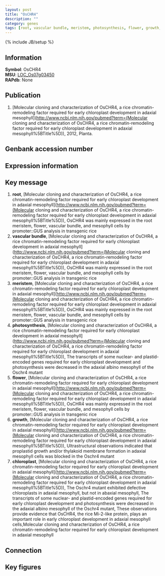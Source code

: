 ```yaml
---
layout: post
title: "OsCHR4"
description: ""
category: genes
tags: [root, vascular bundle, meristem, photosynthesis, flower, growth, chloroplast, Gene]
---
```

{% include JB/setup %}

## Information
__Symbol__: OsCHR4  
__MSU__: [LOC_Os07g03450](http://rice.plantbiology.msu.edu/cgi-bin/ORF_infopage.cgi?orf=LOC_Os07g03450)  
__RAPdb__: None  

## Publication
1. [Molecular cloning and characterization of OsCHR4, a rice chromatin-remodeling factor required for early chloroplast development in adaxial mesophyll](http://www.ncbi.nlm.nih.gov/pubmed?term=(Molecular cloning and characterization of OsCHR4, a rice chromatin-remodeling factor required for early chloroplast development in adaxial mesophyll%5BTitle%5D)), 2012, Planta.

## Genbank accession number

## Expression information

## Key message
1. __root__, [Molecular cloning and characterization of OsCHR4, a rice chromatin-remodeling factor required for early chloroplast development in adaxial mesophyll](http://www.ncbi.nlm.nih.gov/pubmed?term=(Molecular cloning and characterization of OsCHR4, a rice chromatin-remodeling factor required for early chloroplast development in adaxial mesophyll%5BTitle%5D)),  OsCHR4 was mainly expressed in the root meristem, flower, vascular bundle, and mesophyll cells by promoter::GUS analysis in transgenic rice
2. __vascular bundle__, [Molecular cloning and characterization of OsCHR4, a rice chromatin-remodeling factor required for early chloroplast development in adaxial mesophyll](http://www.ncbi.nlm.nih.gov/pubmed?term=(Molecular cloning and characterization of OsCHR4, a rice chromatin-remodeling factor required for early chloroplast development in adaxial mesophyll%5BTitle%5D)),  OsCHR4 was mainly expressed in the root meristem, flower, vascular bundle, and mesophyll cells by promoter::GUS analysis in transgenic rice
3. __meristem__, [Molecular cloning and characterization of OsCHR4, a rice chromatin-remodeling factor required for early chloroplast development in adaxial mesophyll](http://www.ncbi.nlm.nih.gov/pubmed?term=(Molecular cloning and characterization of OsCHR4, a rice chromatin-remodeling factor required for early chloroplast development in adaxial mesophyll%5BTitle%5D)),  OsCHR4 was mainly expressed in the root meristem, flower, vascular bundle, and mesophyll cells by promoter::GUS analysis in transgenic rice
4. __photosynthesis__, [Molecular cloning and characterization of OsCHR4, a rice chromatin-remodeling factor required for early chloroplast development in adaxial mesophyll](http://www.ncbi.nlm.nih.gov/pubmed?term=(Molecular cloning and characterization of OsCHR4, a rice chromatin-remodeling factor required for early chloroplast development in adaxial mesophyll%5BTitle%5D)),  The transcripts of some nuclear- and plastid-encoded genes required for early chloroplast development and photosynthesis were decreased in the adaxial albino mesophyll of the Oschr4 mutant
5. __flower__, [Molecular cloning and characterization of OsCHR4, a rice chromatin-remodeling factor required for early chloroplast development in adaxial mesophyll](http://www.ncbi.nlm.nih.gov/pubmed?term=(Molecular cloning and characterization of OsCHR4, a rice chromatin-remodeling factor required for early chloroplast development in adaxial mesophyll%5BTitle%5D)),  OsCHR4 was mainly expressed in the root meristem, flower, vascular bundle, and mesophyll cells by promoter::GUS analysis in transgenic rice
6. __growth__, [Molecular cloning and characterization of OsCHR4, a rice chromatin-remodeling factor required for early chloroplast development in adaxial mesophyll](http://www.ncbi.nlm.nih.gov/pubmed?term=(Molecular cloning and characterization of OsCHR4, a rice chromatin-remodeling factor required for early chloroplast development in adaxial mesophyll%5BTitle%5D)),  Ultrastructural observations indicated that proplastid growth and/or thylakoid membrane formation in adaxial mesophyll cells was blocked in the Oschr4 mutant
7. __chloroplast__, [Molecular cloning and characterization of OsCHR4, a rice chromatin-remodeling factor required for early chloroplast development in adaxial mesophyll](http://www.ncbi.nlm.nih.gov/pubmed?term=(Molecular cloning and characterization of OsCHR4, a rice chromatin-remodeling factor required for early chloroplast development in adaxial mesophyll%5BTitle%5D)),  The Oschr4 mutant exhibited defective chloroplasts in adaxial mesophyll, but not in abaxial mesophyll, The transcripts of some nuclear- and plastid-encoded genes required for early chloroplast development and photosynthesis were decreased in the adaxial albino mesophyll of the Oschr4 mutant, These observations provide evidence that OsCHR4, the rice Mi-2-like protein, plays an important role in early chloroplast development in adaxial mesophyll cells,Molecular cloning and characterization of OsCHR4, a rice chromatin-remodeling factor required for early chloroplast development in adaxial mesophyll

## Connection

## Key figures


